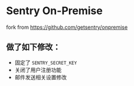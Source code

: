 # Sentry On-Premise

fork from https://github.com/getsentry/onpremise

## 做了如下修改：

- 固定了 `SENTRY_SECRET_KEY`
- 关闭了用户注册功能
- 邮件发送相关设置修改